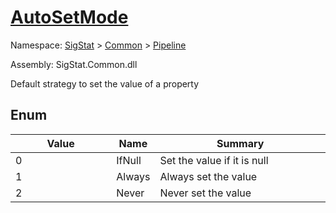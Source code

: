# [AutoSetMode](./AutoSetMode.md)
Namespace: [SigStat]() > [Common](./../README.md) > [Pipeline](./README.md)

Assembly: SigStat.Common.dll


Default strategy to set the value of a property

##	Enum

| Value | Name | Summary | 
| --- | --- | --- | 
| 0<img width=200/>| IfNull| Set the value if it is null<img width=200/>| <br>
| 1<img width=200/>| Always| Always set the value<img width=200/>| <br>
| 2<img width=200/>| Never| Never set the value<img width=200/>| <br>



